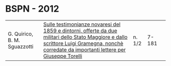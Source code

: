# BSPN - 2012

<table>
    <tr>
        <td>G. Quirico, B. M. Sguazzotti</td>
        <td><a href="http://www.ssno.it/BSPNo/bspn_2012.html">Sulle testimonianze novaresi del 1859 e dintorni, offerte
            da due militari dello Stato Maggiore e dallo scrittore Luigi Gramegna, nonchè corredate da importanti
            lettere per Giuseppe Torelli</a></td>
        <td>n. 1/2</td>
        <td>7-181</td>
        <td></td>
    </tr>
</table>